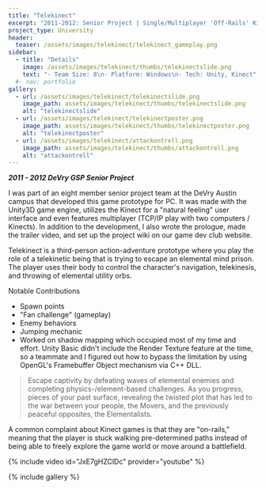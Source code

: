 ```yaml
---
title: "Telekinect"
excerpt: "2011-2012: Senior Project | Single/Multiplayer 'Off-Rails' Kinect Adventure"
project_type: University
header:
  teaser: /assets/images/telekinect/telekinect_gameplay.png
sidebar:
  - title: "Details"
    image: /assets/images/telekinect/thumbs/telekinectslide.png
    text: "- Team Size: 8\n- Platform: Windows\n- Tech: Unity, Kinect"
  #- nav: portfolio
gallery:
  - url: /assets/images/telekinect/telekinectslide.png
    image_path: assets/images/telekinect/thumbs/telekinectslide.png
    alt: "telekinectslide"
  - url: /assets/images/telekinect/telekinectposter.png
    image_path: assets/images/telekinect/thumbs/telekinectposter.png
    alt: "telekinectposter"
  - url: /assets/images/telekinect/attackontrell.png
    image_path: assets/images/telekinect/thumbs/attackontrell.png
    alt: "attackontrell"
---
```

_**2011 - 2012 DeVry GSP Senior Project**_

I was part of an eight member senior project team at the DeVry Austin campus that developed this game prototype for PC. It was made with the Unity3D game engine, utilizes the Kinect for a "natural feeling" user interface and even features multiplayer (TCP/IP play with two computers / Kinects). In addition to the development, I also wrote the prologue, made the trailer video, and set up the project wiki on our game dev club website.

Telekinect is a third-person action-adventure prototype where you play the role of a telekinetic being that is trying to escape an elemental mind prison. The player uses their body to control the character's navigation, telekinesis, and throwing of elemental utility orbs.

Notable Contributions
- Spawn points
- "Fan challenge" (gameplay)
- Enemy behaviors
- Jumping mechanic
- Worked on shadow mapping which occupied most of my time and effort. Unity Basic didn't include the Render Texture feature at the time, so a teammate and I figured out how to bypass the limitation by using OpenGL's Framebuffer Object mechanism via C++ DLL.

<blockquote><p>
Escape captivity by defeating waves of elemental enemies and completing physics-/element-based challenges. As you progress, pieces of your past surface, revealing the twisted plot that has led to the war between your people, the Movers, and the previously peaceful opposites, the Elementalists.
</p></blockquote>

A common complaint about Kinect games is that they are "on-rails," meaning that the player is stuck walking pre-determined paths instead of being able to freely explore the game world or move around a battlefield.

{% include video id="JxE7gHZClDc" provider="youtube" %}

{% include gallery %}